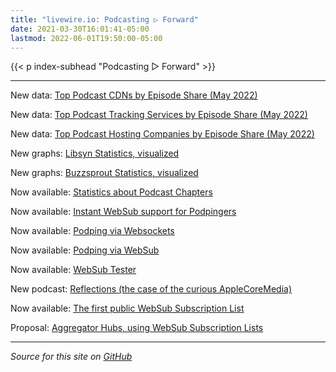 ```yaml
---
title: "livewire.io: Podcasting ▷ Forward"
date: 2021-03-30T16:01:41-05:00
lastmod: 2022-06-01T19:50:00-05:00
---
```


{{< p index-subhead "Podcasting ▷ Forward" >}}

---

New data: [Top Podcast CDNs by Episode Share (May 2022)](/podcast-cdns-by-episode-share)

New data: [Top Podcast Tracking Services by Episode Share (May 2022)](/podcast-trackers-by-episode-share)

New data: [Top Podcast Hosting Companies by Episode Share (May 2022)](/podcast-hosts-by-episode-share)

New graphs: [Libsyn Statistics, visualized](/libsyn-stats-visualized)

New graphs: [Buzzsprout Statistics, visualized](/buzzsprout-stats-visualized)

Now available: [Statistics about Podcast Chapters](/podcast-chapters-stats)

Now available: [Instant WebSub support for Podpingers](/instant-websub-for-podpingers)

Now available: [Podping via Websockets](/podping-via-websockets)

Now available: [Podping via WebSub](/podping-via-websub)

Now available: [WebSub Tester](/websub-tester)

New podcast: [Reflections (the case of the curious AppleCoreMedia)](/new-podcast-reflections)

Now available: [The first public WebSub Subscription List](/first-public-subscription-list)

Proposal: [Aggregator Hubs, using WebSub Subscription Lists](/aggregator-hubs)

---

*Source for this site on [GitHub](https://github.com/skymethod/livewire-web)*
